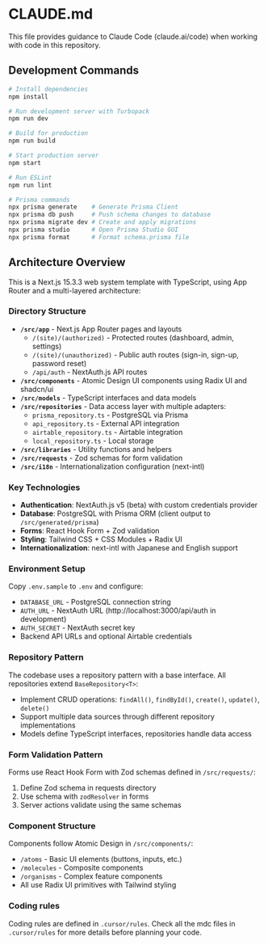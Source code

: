 # CLAUDE.md

This file provides guidance to Claude Code (claude.ai/code) when working with code in this repository.

## Development Commands

```bash
# Install dependencies
npm install

# Run development server with Turbopack
npm run dev

# Build for production
npm run build

# Start production server
npm start

# Run ESLint
npm run lint

# Prisma commands
npx prisma generate    # Generate Prisma Client
npx prisma db push     # Push schema changes to database
npx prisma migrate dev # Create and apply migrations
npx prisma studio      # Open Prisma Studio GUI
npx prisma format      # Format schema.prisma file
```

## Architecture Overview

This is a Next.js 15.3.3 web system template with TypeScript, using App Router and a multi-layered architecture:

### Directory Structure
- **`/src/app`** - Next.js App Router pages and layouts
  - `/(site)/(authorized)` - Protected routes (dashboard, admin, settings)
  - `/(site)/(unauthorized)` - Public auth routes (sign-in, sign-up, password reset)
  - `/api/auth` - NextAuth.js API routes
- **`/src/components`** - Atomic Design UI components using Radix UI and shadcn/ui
- **`/src/models`** - TypeScript interfaces and data models
- **`/src/repositories`** - Data access layer with multiple adapters:
  - `prisma_repository.ts` - PostgreSQL via Prisma
  - `api_repository.ts` - External API integration
  - `airtable_repository.ts` - Airtable integration
  - `local_repository.ts` - Local storage
- **`/src/libraries`** - Utility functions and helpers
- **`/src/requests`** - Zod schemas for form validation
- **`/src/i18n`** - Internationalization configuration (next-intl)

### Key Technologies
- **Authentication**: NextAuth.js v5 (beta) with custom credentials provider
- **Database**: PostgreSQL with Prisma ORM (client output to `/src/generated/prisma`)
- **Forms**: React Hook Form + Zod validation
- **Styling**: Tailwind CSS + CSS Modules + Radix UI
- **Internationalization**: next-intl with Japanese and English support

### Environment Setup
Copy `.env.sample` to `.env` and configure:
- `DATABASE_URL` - PostgreSQL connection string
- `AUTH_URL` - NextAuth URL (http://localhost:3000/api/auth in development)
- `AUTH_SECRET` - NextAuth secret key
- Backend API URLs and optional Airtable credentials

### Repository Pattern
The codebase uses a repository pattern with a base interface. All repositories extend `BaseRepository<T>`:
- Implement CRUD operations: `findAll()`, `findById()`, `create()`, `update()`, `delete()`
- Support multiple data sources through different repository implementations
- Models define TypeScript interfaces, repositories handle data access

### Form Validation Pattern
Forms use React Hook Form with Zod schemas defined in `/src/requests/`:
1. Define Zod schema in requests directory
2. Use schema with `zodResolver` in forms
3. Server actions validate using the same schemas

### Component Structure
Components follow Atomic Design in `/src/components/`:
- `/atoms` - Basic UI elements (buttons, inputs, etc.)
- `/molecules` - Composite components
- `/organisms` - Complex feature components
- All use Radix UI primitives with Tailwind styling

### Coding rules

Coding rules are defined in `.cursor/rules`.
Check all the mdc files in `.cursor/rules` for more details before planning your code.

